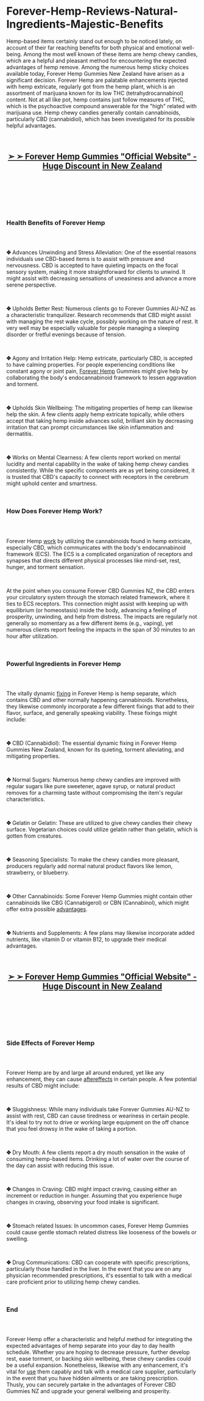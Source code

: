 # Forever-Hemp-Reviews-Natural-Ingredients-Majestic-Benefits

<p>Hemp-based items certainly stand out enough to be noticed lately, on account of their far reaching benefits for both physical and emotional well-being. Among the most well known of these items are hemp chewy candies, which are a helpful and pleasant method for encountering the expected advantages of hemp remove. Among the numerous hemp sticky choices available today, Forever Hemp Gummies New Zealand have arisen as a significant decision. Forever Hemp are palatable enhancements injected with hemp extricate, regularly got from the hemp plant, which is an assortment of marijuana known for its low THC (tetrahydrocannabinol) content. Not at all like pot, hemp contains just follow measures of THC, which is the psychoactive compound answerable for the "high" related with marijuana use. Hemp chewy candies generally contain cannabinoids, particularly CBD (cannabidiol), which has been investigated for its possible helpful advantages.</p>
<p>&nbsp;</p>
<h2 style="text-align: center;"><strong><a href="https://foreverhemp.co.nz/recommends/forever/">➢ ➢&nbsp;Forever Hemp Gummies "Official Website" - Huge Discount in New Zealand</a></strong></h2>
<h2 style="text-align: center;">&nbsp;</h2>
<p><a href="https://foreverhemp.co.nz/recommends/forever/"><img src="https://storage.penzu.com/g/RSgoyqfkqbZAnZKB" alt="" /></a></p>
<p>&nbsp;</p>
<h3><strong>Health Benefits of Forever Hemp</strong></h3>
<h3>&nbsp;</h3>
<p><strong>✥</strong>&nbsp;Advances Unwinding and Stress Alleviation: One of the essential reasons individuals use CBD-based items is to assist with pressure and nervousness. CBD is accepted to have quieting impacts on the focal sensory system, making it more straightforward for clients to unwind. It might assist with decreasing sensations of uneasiness and advance a more serene perspective.</p>
<p>&nbsp;</p>
<p><strong>✥</strong>&nbsp;Upholds Better Rest: Numerous clients go to Forever Gummies AU-NZ as a characteristic tranquilizer. Research recommends that CBD might assist with managing the rest wake cycle, possibly working on the nature of rest. It very well may be especially valuable for people managing a sleeping disorder or fretful evenings because of tension.</p>
<p>&nbsp;</p>
<p><strong>✥</strong>&nbsp;Agony and Irritation Help: Hemp extricate, particularly CBD, is accepted to have calming properties. For people experiencing conditions like constant agony or joint pain,&nbsp;<a href="https://foreverhemp.co.nz/">Forever Hemp</a>&nbsp;Gummies might give help by collaborating the body's endocannabinoid framework to lessen aggravation and torment.</p>
<p>&nbsp;</p>
<p><strong>✥</strong>&nbsp;Upholds Skin Wellbeing: The mitigating properties of hemp can likewise help the skin. A few clients apply hemp extricate topically, while others accept that taking hemp inside advances solid, brilliant skin by decreasing irritation that can prompt circumstances like skin inflammation and dermatitis.</p>
<p>&nbsp;</p>
<p><strong>✥</strong>&nbsp;Works on Mental Clearness: A few clients report worked on mental lucidity and mental capability in the wake of taking hemp chewy candies consistently. While the specific components are as yet being considered, it is trusted that CBD's capacity to connect with receptors in the cerebrum might uphold center and smartness.</p>
<p>&nbsp;</p>
<h3><strong>How Does Forever Hemp Work?</strong></h3>
<h3>&nbsp;</h3>
<p>Forever Hemp&nbsp;<a href="https://foreverhemp-nz.com/">work</a>&nbsp;by utilizing the cannabinoids found in hemp extricate, especially CBD, which communicates with the body's endocannabinoid framework (ECS). The ECS is a complicated organization of receptors and synapses that directs different physical processes like mind-set, rest, hunger, and torment sensation.</p>
<p>&nbsp;</p>
<p>At the point when you consume Forever CBD Gummies NZ, the CBD enters your circulatory system through the stomach related framework, where it ties to ECS receptors. This connection might assist with keeping up with equilibrium (or homeostasis) inside the body, advancing a feeling of prosperity, unwinding, and help from distress. The impacts are regularly not generally so momentary as a few different items (e.g., vaping), yet numerous clients report feeling the impacts in the span of 30 minutes to an hour after utilization.</p>
<p>&nbsp;</p>
<h3><strong>Powerful Ingredients in Forever Hemp</strong></h3>
<h3>&nbsp;</h3>
<p>The vitally dynamic&nbsp;<a href="https://foreverhempgummy.com/">fixing</a>&nbsp;in Forever Hemp is hemp separate, which contains CBD and other normally happening cannabinoids. Nonetheless, they likewise commonly incorporate a few different fixings that add to their flavor, surface, and generally speaking viability. These fixings might include:</p>
<p>&nbsp;</p>
<p><strong>✥</strong>&nbsp;CBD (Cannabidiol): The essential dynamic fixing in Forever Hemp Gummies New Zealand, known for its quieting, torment alleviating, and mitigating properties.</p>
<p>&nbsp;</p>
<p><strong>✥</strong>&nbsp;Normal Sugars: Numerous hemp chewy candies are improved with regular sugars like pure sweetener, agave syrup, or natural product removes for a charming taste without compromising the item's regular characteristics.</p>
<p>&nbsp;</p>
<p><strong>✥</strong>&nbsp;Gelatin or Gelatin: These are utilized to give chewy candies their chewy surface. Vegetarian choices could utilize gelatin rather than gelatin, which is gotten from creatures.</p>
<p>&nbsp;</p>
<p><strong>✥</strong>&nbsp;Seasoning Specialists: To make the chewy candies more pleasant, producers regularly add normal natural product flavors like lemon, strawberry, or blueberry.</p>
<p>&nbsp;</p>
<p><strong>✥</strong>&nbsp;Other Cannabinoids: Some Forever Hemp Gummies might contain other cannabinoids like CBG (Cannabigerol) or CBN (Cannabinol), which might offer extra possible&nbsp;<a href="https://foreverhempgummies-au.com/">advantages</a>.</p>
<p>&nbsp;</p>
<p><strong>✥</strong>&nbsp;Nutrients and Supplements: A few plans may likewise incorporate added nutrients, like vitamin D or vitamin B12, to upgrade their medical advantages.</p>
<p>&nbsp;</p>
<h2 style="text-align: center;"><strong><a href="https://foreverhemp.co.nz/recommends/forever/">➢ ➢&nbsp;Forever Hemp Gummies "Official Website" - Huge Discount in New Zealand</a></strong></h2>
<h2 style="text-align: center;">&nbsp;</h2>
<p><a href="https://foreverhemp.co.nz/recommends/forever/"><img src="https://storage.penzu.com/g/HuxTWoC3CEx6v4gB" alt="" /></a></p>
<p>&nbsp;</p>
<h3><strong>Side Effects of Forever Hemp</strong></h3>
<h3>&nbsp;</h3>
<p>Forever Hemp are by and large all around endured, yet like any enhancement, they can cause&nbsp;<a href="https://peaknaturalscbd.com/">aftereffects</a>&nbsp;in certain people. A few potential results of CBD might include:</p>
<p>&nbsp;</p>
<p><strong>✥</strong>&nbsp;Sluggishness: While many individuals take Forever Gummies AU-NZ to assist with rest, CBD can cause tiredness or weariness in certain people. It's ideal to try not to drive or working large equipment on the off chance that you feel drowsy in the wake of taking a portion.</p>
<p>&nbsp;</p>
<p><strong>✥</strong>&nbsp;Dry Mouth: A few clients report a dry mouth sensation in the wake of consuming hemp-based items. Drinking a lot of water over the course of the day can assist with reducing this issue.</p>
<p>&nbsp;</p>
<p><strong>✥</strong>&nbsp;Changes in Craving: CBD might impact craving, causing either an increment or reduction in hunger. Assuming that you experience huge changes in craving, observing your food intake is significant.</p>
<p>&nbsp;</p>
<p><strong>✥</strong>&nbsp;Stomach related Issues: In uncommon cases, Forever Hemp Gummies could cause gentle stomach related distress like looseness of the bowels or swelling.</p>
<p>&nbsp;</p>
<p><strong>✥</strong>&nbsp;Drug Communications: CBD can cooperate with specific prescriptions, particularly those handled in the liver. In the event that you are on any physician recommended prescriptions, it's essential to talk with a medical care proficient prior to utilizing hemp chewy candies.</p>
<p>&nbsp;</p>
<h3><strong>End</strong></h3>
<h3>&nbsp;</h3>
<p>Forever Hemp offer a characteristic and helpful method for integrating the expected advantages of hemp separate into your day to day health schedule. Whether you are hoping to decrease pressure, further develop rest, ease torment, or backing skin wellbeing, these chewy candies could be a useful expansion. Nonetheless, likewise with any enhancement, it's vital for&nbsp;<a href="https://properketoslim.omeka.net/">use</a>&nbsp;them capably and talk with a medical care supplier, particularly in the event that you have hidden ailments or are taking prescription. Thusly, you can securely partake in the advantages of Forever CBD Gummies NZ and upgrade your general wellbeing and prosperity.</p>
